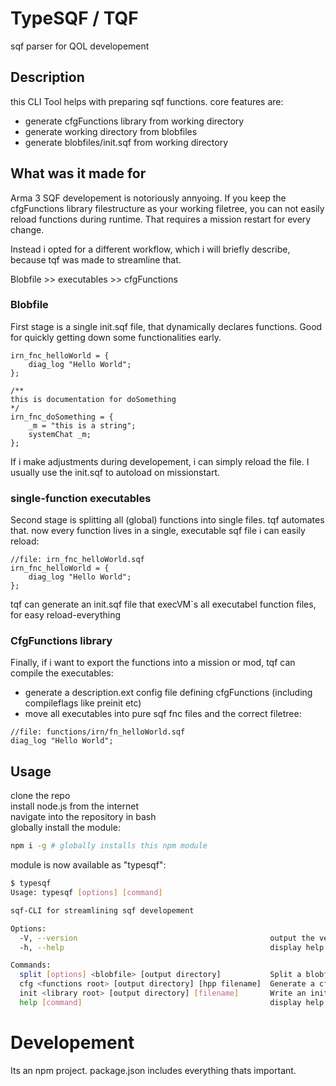 # TypeSQF / TQF

sqf parser for QOL developement

## Description

this CLI Tool helps with preparing sqf functions.
core features are:

- generate cfgFunctions library from working directory
- generate working directory from blobfiles
- generate blobfiles/init.sqf from working directory

## What was it made for

Arma 3 SQF developement is notoriously annyoing.
If you keep the cfgFunctions library filestructure as your working filetree, you can not easily reload functions during runtime.
That requires a mission restart for every change.

Instead i opted for a different workflow, which i will briefly describe, because tqf was made to streamline that.

Blobfile >> executables >> cfgFunctions

### Blobfile

First stage is a single init.sqf file, that dynamically declares functions.
Good for quickly getting down some functionalities early.

```sqf
irn_fnc_helloWorld = {
    diag_log "Hello World";
};

/**
this is documentation for doSomething
*/
irn_fnc_doSomething = {
    _m = "this is a string";
    systemChat _m;
};
```

If i make adjustments during developement, i can simply reload the file.
I usually use the init.sqf to autoload on missionstart.

### single-function executables

Second stage is splitting all (global) functions into single files. tqf automates that.
now every function lives in a single, executable sqf file i can easily reload:

```sqf
//file: irn_fnc_helloWorld.sqf
irn_fnc_helloWorld = {
    diag_log "Hello World";
};
```

tqf can generate an init.sqf file that execVM`s all executabel function files, for easy reload-everything

### CfgFunctions library

Finally, if i want to export the functions into a mission or mod, tqf can compile the executables:

- generate a description.ext config file defining cfgFunctions (including compileflags like preinit etc)
- move all executables into pure sqf fnc files and the correct filetree:

```sqf
//file: functions/irn/fn_helloWorld.sqf
diag_log "Hello World";
```

## Usage

clone the repo  
install node.js from the internet  
navigate into the repository in bash  
globally install the module:

```bash
npm i -g # globally installs this npm module
```

module is now available as "typesqf":

```bash
$ typesqf
Usage: typesqf [options] [command]

sqf-CLI for streamlining sqf developement

Options:
  -V, --version                                           output the version number
  -h, --help                                              display help for command

Commands:
  split [options] <blobfile> [output directory]           Split a blobfile containing many function declarations into single-function-file executables.
  cfg <functions root> [output directory] [hpp filename]  Generate a cfg function .hpp file and function library for a working directory of functions.
  init <library root> [output directory] [filename]       Write an init file that execVMs and loads/reloads the functions dynamically during runtime
  help [command]                                          display help for command
```

# Developement

Its an npm project. package.json includes everything thats important.

